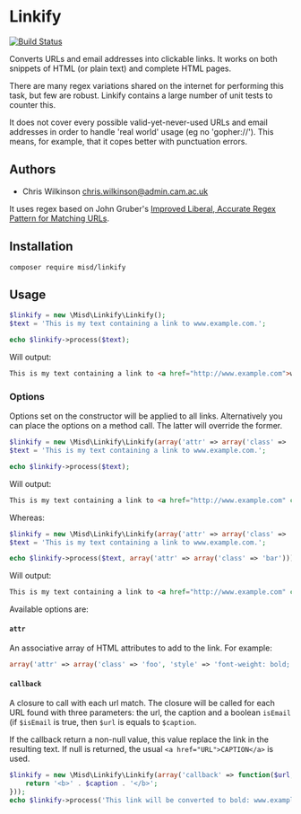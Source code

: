 Linkify
=======

[![Build Status](https://secure.travis-ci.org/misd-service-development/php-linkify.png)](http://travis-ci.org/misd-service-development/php-linkify)

Converts URLs and email addresses into clickable links. It works on both snippets of HTML (or plain text) and complete HTML pages.

There are many regex variations shared on the internet for performing this task, but few are robust. Linkify contains a large number of unit tests to counter this.

It does not cover every possible valid-yet-never-used URLs and email addresses in order to handle 'real world' usage (eg no 'gopher://'). This means, for example, that it copes better with punctuation errors.

Authors
-------

* Chris Wilkinson <chris.wilkinson@admin.cam.ac.uk>

It uses regex based on John Gruber's [Improved Liberal, Accurate Regex Pattern for Matching URLs](http://daringfireball.net/2010/07/improved_regex_for_matching_urls).

Installation
------------

`composer require misd/linkify`

Usage
-----

```php
$linkify = new \Misd\Linkify\Linkify();
$text = 'This is my text containing a link to www.example.com.';

echo $linkify->process($text);
```

Will output:

```html
This is my text containing a link to <a href="http://www.example.com">www.example.com</a>.
```

### Options

Options set on the constructor will be applied to all links. Alternatively you can place the options on a method call. The latter will override the former.

```php
$linkify = new \Misd\Linkify\Linkify(array('attr' => array('class' => 'foo')));
$text = 'This is my text containing a link to www.example.com.';

echo $linkify->process($text);
```

Will output:

```html
This is my text containing a link to <a href="http://www.example.com" class="foo">www.example.com</a>.
```

Whereas:

```php
$linkify = new \Misd\Linkify\Linkify(array('attr' => array('class' => 'foo')));
$text = 'This is my text containing a link to www.example.com.';

echo $linkify->process($text, array('attr' => array('class' => 'bar')));
```

Will output:

```html
This is my text containing a link to <a href="http://www.example.com" class="bar">www.example.com</a>.
```

Available options are:

#### `attr`

An associative array of HTML attributes to add to the link. For example:

```php
array('attr' => array('class' => 'foo', 'style' => 'font-weight: bold; color: red;')
```

#### `callback`

A closure to call with each url match. The closure will be called for each URL found with three parameters: the url, the caption and a boolean `isEmail` (if `$isEmail` is true, then `$url` is equals to `$caption`.

If the callback return a non-null value, this value replace the link in the resulting text. If null is returned, the usual `<a href="URL">CAPTION</a>` is used.

```php
$linkify = new \Misd\Linkify\Linkify(array('callback' => function($url, $caption, $isEmail) {
    return '<b>' . $caption . '</b>';
}));
echo $linkify->process('This link will be converted to bold: www.example.com.'));
```
